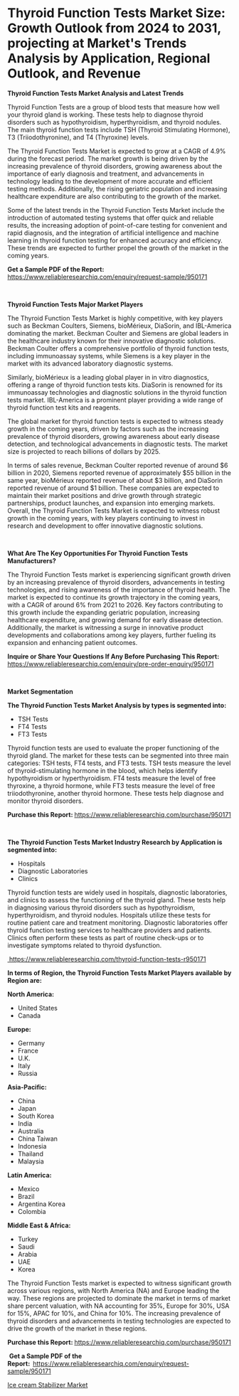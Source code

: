 <p><h1>Thyroid Function Tests Market Size: Growth Outlook from 2024 to 2031, projecting at Market's Trends Analysis by Application, Regional Outlook, and Revenue</h1></p><p><strong>Thyroid Function Tests Market Analysis and Latest Trends</strong></p>
<p><p>Thyroid Function Tests are a group of blood tests that measure how well your thyroid gland is working. These tests help to diagnose thyroid disorders such as hypothyroidism, hyperthyroidism, and thyroid nodules. The main thyroid function tests include TSH (Thyroid Stimulating Hormone), T3 (Triiodothyronine), and T4 (Thyroxine) levels.</p><p>The Thyroid Function Tests Market is expected to grow at a CAGR of 4.9% during the forecast period. The market growth is being driven by the increasing prevalence of thyroid disorders, growing awareness about the importance of early diagnosis and treatment, and advancements in technology leading to the development of more accurate and efficient testing methods. Additionally, the rising geriatric population and increasing healthcare expenditure are also contributing to the growth of the market.</p><p>Some of the latest trends in the Thyroid Function Tests Market include the introduction of automated testing systems that offer quick and reliable results, the increasing adoption of point-of-care testing for convenient and rapid diagnosis, and the integration of artificial intelligence and machine learning in thyroid function testing for enhanced accuracy and efficiency. These trends are expected to further propel the growth of the market in the coming years.</p></p>
<p><strong>Get a Sample PDF of the Report:&nbsp;</strong> <a href="https://www.reliableresearchiq.com/enquiry/request-sample/950171">https://www.reliableresearchiq.com/enquiry/request-sample/950171</a></p>
<p>&nbsp;</p>
<p><strong>Thyroid Function Tests Major Market Players</strong></p>
<p><p>The Thyroid Function Tests Market is highly competitive, with key players such as Beckman Coulters, Siemens, bioMérieux, DiaSorin, and IBL-America dominating the market. Beckman Coulter and Siemens are global leaders in the healthcare industry known for their innovative diagnostic solutions. Beckman Coulter offers a comprehensive portfolio of thyroid function tests, including immunoassay systems, while Siemens is a key player in the market with its advanced laboratory diagnostic systems.</p><p>Similarly, bioMérieux is a leading global player in in vitro diagnostics, offering a range of thyroid function tests kits. DiaSorin is renowned for its immunoassay technologies and diagnostic solutions in the thyroid function tests market. IBL-America is a prominent player providing a wide range of thyroid function test kits and reagents.</p><p>The global market for thyroid function tests is expected to witness steady growth in the coming years, driven by factors such as the increasing prevalence of thyroid disorders, growing awareness about early disease detection, and technological advancements in diagnostic tests. The market size is projected to reach billions of dollars by 2025.</p><p>In terms of sales revenue, Beckman Coulter reported revenue of around $6 billion in 2020, Siemens reported revenue of approximately $55 billion in the same year, bioMérieux reported revenue of about $3 billion, and DiaSorin reported revenue of around $1 billion. These companies are expected to maintain their market positions and drive growth through strategic partnerships, product launches, and expansion into emerging markets. Overall, the Thyroid Function Tests Market is expected to witness robust growth in the coming years, with key players continuing to invest in research and development to offer innovative diagnostic solutions.</p></p>
<p>&nbsp;</p>
<p><strong>What Are The Key Opportunities For Thyroid Function Tests Manufacturers?</strong></p>
<p><p>The Thyroid Function Tests market is experiencing significant growth driven by an increasing prevalence of thyroid disorders, advancements in testing technologies, and rising awareness of the importance of thyroid health. The market is expected to continue its growth trajectory in the coming years, with a CAGR of around 6% from 2021 to 2026. Key factors contributing to this growth include the expanding geriatric population, increasing healthcare expenditure, and growing demand for early disease detection. Additionally, the market is witnessing a surge in innovative product developments and collaborations among key players, further fueling its expansion and enhancing patient outcomes.</p></p>
<p><strong>Inquire or Share Your Questions If Any Before Purchasing This Report:</strong> <a href="https://www.reliableresearchiq.com/enquiry/pre-order-enquiry/950171">https://www.reliableresearchiq.com/enquiry/pre-order-enquiry/950171</a></p>
<p>&nbsp;</p>
<p><strong>Market Segmentation</strong></p>
<p><strong>The Thyroid Function Tests Market Analysis by types is segmented into:</strong></p>
<p><ul><li>TSH Tests</li><li>FT4 Tests</li><li>FT3 Tests</li></ul></p>
<p><p>Thyroid function tests are used to evaluate the proper functioning of the thyroid gland. The market for these tests can be segmented into three main categories: TSH tests, FT4 tests, and FT3 tests. TSH tests measure the level of thyroid-stimulating hormone in the blood, which helps identify hypothyroidism or hyperthyroidism. FT4 tests measure the level of free thyroxine, a thyroid hormone, while FT3 tests measure the level of free triiodothyronine, another thyroid hormone. These tests help diagnose and monitor thyroid disorders.</p></p>
<p><strong>Purchase this Report:&nbsp;</strong><a href="https://www.reliableresearchiq.com/purchase/950171">https://www.reliableresearchiq.com/purchase/950171</a></p>
<p>&nbsp;</p>
<p><strong>The Thyroid Function Tests Market Industry Research by Application is segmented into:</strong></p>
<p><ul><li>Hospitals</li><li>Diagnostic Laboratories</li><li>Clinics</li></ul></p>
<p><p>Thyroid function tests are widely used in hospitals, diagnostic laboratories, and clinics to assess the functioning of the thyroid gland. These tests help in diagnosing various thyroid disorders such as hypothyroidism, hyperthyroidism, and thyroid nodules. Hospitals utilize these tests for routine patient care and treatment monitoring. Diagnostic laboratories offer thyroid function testing services to healthcare providers and patients. Clinics often perform these tests as part of routine check-ups or to investigate symptoms related to thyroid dysfunction.</p></p>
<p><a href="https://www.reliableresearchiq.com/thyroid-function-tests-r950171">&nbsp;https://www.reliableresearchiq.com/thyroid-function-tests-r950171</a></p>
<p><strong>In terms of Region, the Thyroid Function Tests Market Players available by Region are:</strong></p>
<p>
    <p> <strong> North America: </strong>
        <ul>
            <li>United States</li>
            <li>Canada</li>
        </ul>
        </p> 
    <p> <strong> Europe: </strong>
        <ul>
            <li>Germany</li>
            <li>France</li>
            <li>U.K.</li>
            <li>Italy</li>
            <li>Russia</li>
        </ul>
        </p> 
    <p> <strong> Asia-Pacific: </strong>
        <ul>
            <li>China</li>
            <li>Japan</li>
            <li>South Korea</li>
            <li>India</li>
            <li>Australia</li>
            <li>China Taiwan</li>
            <li>Indonesia</li>
            <li>Thailand</li>
            <li>Malaysia</li>
        </ul>
        </p> 
    <p> <strong> Latin America: </strong>
        <ul>
            <li>Mexico</li>
            <li>Brazil</li>
            <li>Argentina Korea</li>
            <li>Colombia</li>
        </ul>
        </p> 
    <p> <strong> Middle East & Africa: </strong>
        <ul>
            <li>Turkey</li>
            <li>Saudi</li>
            <li>Arabia</li>
            <li>UAE</li>
            <li>Korea</li>
        </ul>
    </p>
    </p>
<p><p>The Thyroid Function Tests market is expected to witness significant growth across various regions, with North America (NA) and Europe leading the way. These regions are projected to dominate the market in terms of market share percent valuation, with NA accounting for 35%, Europe for 30%, USA for 15%, APAC for 10%, and China for 10%. The increasing prevalence of thyroid disorders and advancements in testing technologies are expected to drive the growth of the market in these regions.</p></p>
<p><strong>Purchase this Report: </strong><a href="https://www.reliableresearchiq.com/purchase/950171">https://www.reliableresearchiq.com/purchase/950171</a></p>
<p>&nbsp;<strong>Get a Sample PDF of the Report:&nbsp;&nbsp;</strong><a href="https://www.reliableresearchiq.com/enquiry/request-sample/950171">https://www.reliableresearchiq.com/enquiry/request-sample/950171</a></p>
<p><strong></strong></p>
<p><p><a href="https://medium.com/@michael.parsons65654/ice-cream-stabilizer-market-forecasts-market-trends-and-impact-analysis-2024-2031-8bb0d62cfd30">Ice cream Stabilizer Market</a></p></p>